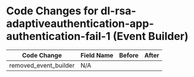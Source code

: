 # Code Changes for dl-rsa-adaptiveauthentication-app-authentication-fail-1 (Event Builder)

| Code Change | Field Name | Before | After |
|-------------|------------|--------|-------|
| removed_event_builder | N/A |  |  |